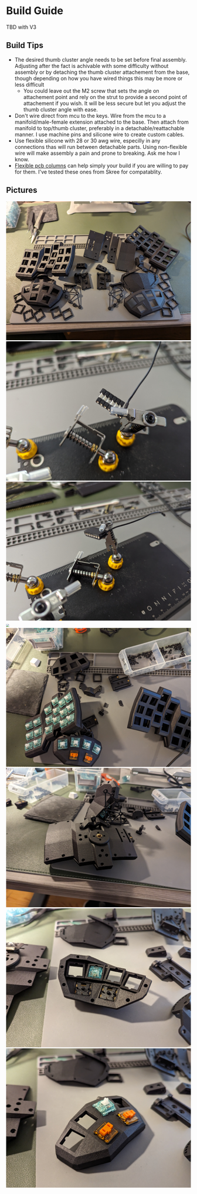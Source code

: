 # Build Guide

TBD with V3

## Build Tips

- The desired thumb cluster angle needs to be set before final assembly. Adjusting after the fact is achivable with some difficulty without assembly or by detaching the thumb cluster attachement from the base, though depending on how you have wired things this may be more or less difficult
  - You could leave out the M2 screw that sets the angle on attachement point and rely on the strut to provide a second point of attachement if you wish. It will be less secure but let you adjust the thumb cluster angle with ease.
- Don't wire direct from mcu to the keys. Wire from the mcu to a manifold/male-female extension attached to the base. Then attach from manifold to top/thumb cluster, preferably in a detachable/reattachable manner. I use machine pins and silicone wire to create custom cables.
- Use flexible silicone with 28 or 30 awg wire, especilly in any connections thas will run between detachable parts. Using non-flexible wire will make assembly a pain and prone to breaking. Ask me how I know. 
- [Flexible pcb columns](https://skree.us/products/dactyl-compatible-flexible-row-pcbs-populated) can help simply your build if you are willing to pay for them. I've tested these ones from Skree for compatablity. 


## Pictures

<img src="images/guide/parts.jpg" style="zoom: 50%;" >
<img src="images/guide/manifold-bare.jpg" style="zoom: 50%;" >
<img src="images/guide/manifold.jpg" style="zoom: 50%;" >
<img src="images/guide/bottom-assembly.jpg" style="zoom: 50%;" >
<img src="images/guide/partial-assembly.jpg" style="zoom: 50%;" >
<img src="images/guide/assembled-case-bottom.jpg" style="zoom: 50%;" >
<img src="images/guide/thumb-cluster-1.jpg" style="zoom: 50%;" >
<img src="images/guide/thumb-cluster-2.jpg" style="zoom: 50%;" >
